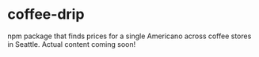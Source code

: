 # coffee-drip

npm package that finds prices for a single Americano across coffee stores in Seattle.
Actual content coming soon!
